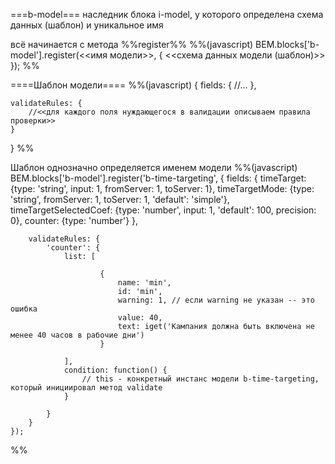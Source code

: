 ===b-model===
наследник блока i-model, у которого определена схема данных (шаблон) и уникальное имя

всё начинается с метода %%register%%
%%(javascript)
    BEM.blocks['b-model'].register(<<имя модели>>, { <<схема данных модели (шаблон)>> });
%%

====Шаблон модели====
%%(javascript)
{
    fields: {
        //...
    },
    
    validateRules: {
        //<<для каждого поля нуждающегося в валидации описываем правила проверки>>
    }
}
%%

Шаблон однозначно определяется именем модели
%%(javascript)
    BEM.blocks['b-model'].register('b-time-targeting', {
        fields: {
            timeTarget: {type: 'string', input: 1, fromServer: 1, toServer: 1},
            timeTargetMode: {type: 'string', fromServer: 1, toServer: 1, 'default': 'simple'},
            timeTargetSelectedCoef: {type: 'number', input: 1, 'default': 100, precision: 0},
            counter: {type: 'number'}
        },

        validateRules: {
            'counter': {
                list: [

                        {
                            name: 'min',
                            id: 'min',
                            warning: 1, // если warning не указан -- это ошибка
                            value: 40,
                            text: iget('Кампания должна быть включена не менее 40 часов в рабочие дни')
                        }

                ],
                condition: function() {
                    // this - конкретный инстанс модели b-time-targeting, который инициировал метод validate
                }

            }
        }
    });
%%
